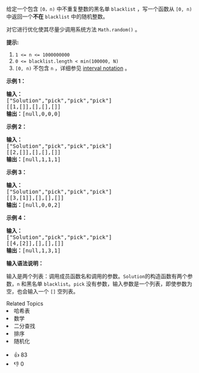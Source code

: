 <p>给定一个包含 <code>[0，n)</code> 中不重复整数的黑名单 <code>blacklist</code> ，写一个函数从 <code>[0, n)</code> 中返回一个<strong>不在</strong> <code>blacklist</code> 中的随机整数。</p>

<p>对它进行优化使其尽量少调用系统方法 <code>Math.random()</code> 。</p>

<p><strong>提示:</strong></p>

<ol>
	<li><code>1 <= n <= 1000000000</code></li>
	<li><code>0 <= blacklist.length < min(100000, N)</code></li>
	<li><code>[0, n)</code> 不包含 <code>n</code> ，详细参见 <a href="https://en.wikipedia.org/wiki/Interval_(mathematics)" target="_blank">interval notation</a> 。</li>
</ol>

<p><strong>示例 1：</strong></p>

<pre>
<strong>输入：
</strong>["Solution","pick","pick","pick"]
[[1,[]],[],[],[]]
<strong>输出：</strong>[null,0,0,0]
</pre>

<p><strong>示例 2：</strong></p>

<pre>
<strong>输入：
</strong>["Solution","pick","pick","pick"]
[[2,[]],[],[],[]]
<strong>输出：</strong>[null,1,1,1]
</pre>

<p><strong>示例 3：</strong></p>

<pre>
<strong>输入：
</strong>["Solution","pick","pick","pick"]
[[3,[1]],[],[],[]]
<strong>输出：</strong>[null,0,0,2]
</pre>

<p><strong>示例 4：</strong></p>

<pre>
<strong>输入： 
</strong>["Solution","pick","pick","pick"]
[[4,[2]],[],[],[]]
<strong>输出：</strong>[null,1,3,1]
</pre>

<p><strong>输入语法说明：</strong></p>

<p>输入是两个列表：调用成员函数名和调用的参数。<code>Solution</code>的构造函数有两个参数，<code>n</code> 和黑名单 <code>blacklist</code>。<code>pick</code> 没有参数，输入参数是一个列表，即使参数为空，也会输入一个 <code>[]</code> 空列表。</p>
<div><div>Related Topics</div><div><li>哈希表</li><li>数学</li><li>二分查找</li><li>排序</li><li>随机化</li></div></div><br><div><li>👍 83</li><li>👎 0</li></div>